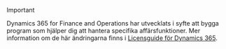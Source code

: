 > [!IMPORTANT]
> Dynamics 365 for Finance and Operations har utvecklats i syfte att bygga program som hjälper dig att hantera specifika affärsfunktioner. Mer information om de här ändringarna finns i [Licensguide för Dynamics 365](https://mbs.microsoft.com/Files/public/365/Dynamics365LicensingGuide.pdf).
 
